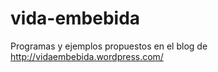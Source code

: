 vida-embebida
=============

Programas y ejemplos propuestos en el blog de http://vidaembebida.wordpress.com/
